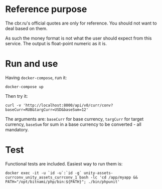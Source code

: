 # Reference purpose

The cbr.ru's official quotes are only for reference. You should not want to deal based on them.

As such the money format is not what the user should expect from this service. The output is float-point numeric as it is.

# Run and use

Having `docker-compose`, run it:

```
docker-compose up
```

Then try it:

```
curl -v 'http://localhost:8000/api/v0/curr/conv?baseCurr=RUB&targCurr=USD&baseSum=12'
```

The arguments are: `baseCurr` for base currency, `targCurr` for target currency, `baseSum` for sum in a base currency to be converted - all mandatory.

# Test

Functional tests are included. Easiest way to run them is:

```
docker exec -it -u `id -u`:`id -g` unity-assets-currconv_unity_assets_currconv_1 bash -lc 'cd /app/myapp && PATH="/opt/bitnami/php/bin:${PATH}"; ./bin/phpunit'
```
